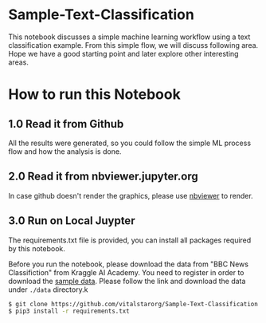 # Sample-Text-Classification
This notebook discusses a simple machine learning workflow using a text classification example. From this simple flow, we will discuss following area. Hope we have a good starting point and later explore other interesting areas.

# How to run this Notebook
## 1.0 Read it from Github
All the results were generated, so you could follow the simple ML process flow and how the analysis is done.

## 2.0 Read it from nbviewer.jupyter.org
In case github doesn't render the graphics, please use [nbviewer](https://nbviewer.jupyter.org/github/vitalstarorg/Sample-Text-Classification/blob/main/Sample-Text-Classification.ipynb) to render.

## 3.0 Run on Local Juypter
The requirements.txt file is provided, you can install all packages required by this notebook.

Before you run the notebook, please download the data from "BBC News Classifiction" from Kraggle AI Academy. You need to register in order to download the [sample data](https://www.kaggle.com/c/learn-ai-bbc/data). Please follow the link and download the data under `./data` directory.k

```bash
$ git clone https://github.com/vitalstarorg/Sample-Text-Classification.git
$ pip3 install -r requirements.txt
```
